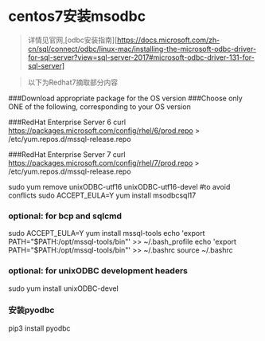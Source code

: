 # centos7安装msodbc

> 详情见官网,[odbc安装指南][https://docs.microsoft.com/zh-cn/sql/connect/odbc/linux-mac/installing-the-microsoft-odbc-driver-for-sql-server?view=sql-server-2017#microsoft-odbc-driver-131-for-sql-server]

> 以下为Redhat7摘取部分内容



###Download appropriate package for the OS version
###Choose only ONE of the following, corresponding to your OS version

###RedHat Enterprise Server 6
curl https://packages.microsoft.com/config/rhel/6/prod.repo > /etc/yum.repos.d/mssql-release.repo

###RedHat Enterprise Server 7
curl https://packages.microsoft.com/config/rhel/7/prod.repo > /etc/yum.repos.d/mssql-release.repo

sudo yum remove unixODBC-utf16 unixODBC-utf16-devel #to avoid conflicts
sudo ACCEPT_EULA=Y yum install msodbcsql17
### optional: for bcp and sqlcmd
sudo ACCEPT_EULA=Y yum install mssql-tools
echo 'export PATH="$PATH:/opt/mssql-tools/bin"' >> ~/.bash_profile
echo 'export PATH="$PATH:/opt/mssql-tools/bin"' >> ~/.bashrc
source ~/.bashrc
### optional: for unixODBC development headers
sudo yum install unixODBC-devel

### 安装pyodbc

pip3 install pyodbc

